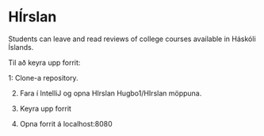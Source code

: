 # HÍrslan

Students can leave and read reviews of college courses available in Háskóli Íslands.

Til að keyra upp forrit:


1: Clone-a repository.

2. Fara í IntelliJ og opna HIrslan Hugbo1/HIrslan möppuna.

3. Keyra upp forrit

4. Opna forrit á localhost:8080
